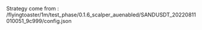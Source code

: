 Strategy come from : /flyingtoaster/1m/test_phase/0.1.6_scalper_auenabled/SANDUSDT_20220811010051_9c999/config.json